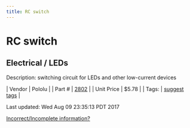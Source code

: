 ```yaml
---
title: RC switch
---
```


# RC switch
## Electrical / LEDs
Description: 	switching circuit for LEDs and other low-current devices 

| Vendor | Pololu | 
| Part # | [2802](https://www.pololu.com/product/2802) | 
| Unit Price | $5.78 | 
| Tags: | [suggest tags](https://docs.google.com/forms/d/e/1FAIpQLSeWyY8v3RgOty-MyWmh9U0iivNYN_molChYyS-0U-o-kOAv_g/viewform) | 

Last updated: Wed Aug 09 23:35:13 PDT 2017

 [Incorrect/Incomplete information?](https://docs.google.com/forms/d/e/1FAIpQLSeWyY8v3RgOty-MyWmh9U0iivNYN_molChYyS-0U-o-kOAv_g/viewform)